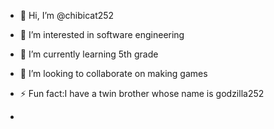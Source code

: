 - 👋 Hi, I’m @chibicat252
- 👀 I’m interested in software engineering
- 🌱 I’m currently learning 5th grade
- 💞️ I’m looking to collaborate on making games
 - ⚡ Fun fact:I have a twin brother whose name is godzilla252 

- 

<!---
chibicat252/chibicat252 is a ✨ special ✨ repository because its `README.md` (this file) appears on your GitHub profile.
You can click the Preview link to take a look at your changes.
--->
